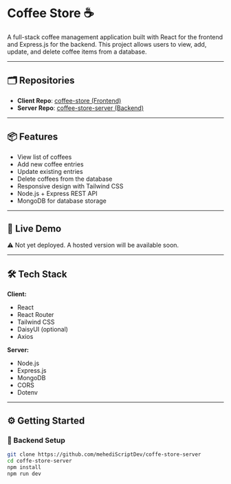 # Coffee Store ☕️

A full-stack coffee management application built with React for the frontend and Express.js for the backend. This project allows users to view, add, update, and delete coffee items from a database.

---

## 🗂️ Repositories

- **Client Repo**: [coffee-store (Frontend)](https://github.com/mehediScriptDev/coffe-store)
- **Server Repo**: [coffee-store-server (Backend)](https://github.com/mehediScriptDev/coffe-store-server)

---

## 📦 Features

- View list of coffees
- Add new coffee entries
- Update existing entries
- Delete coffees from the database
- Responsive design with Tailwind CSS
- Node.js + Express REST API
- MongoDB for database storage

---

## 🚀 Live Demo

⚠️ Not yet deployed. A hosted version will be available soon.

---

## 🛠️ Tech Stack

**Client:**

- React
- React Router
- Tailwind CSS
- DaisyUI (optional)
- Axios

**Server:**

- Node.js
- Express.js
- MongoDB
- CORS
- Dotenv

---

## ⚙️ Getting Started

### 🔧 Backend Setup

```bash
git clone https://github.com/mehediScriptDev/coffe-store-server
cd coffe-store-server
npm install
npm run dev
